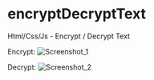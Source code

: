 # encryptDecryptText
Html/Css/Js - Encrypt / Decrypt Text

Encrypt:
![Screenshot_1](https://github.com/SuperMoooo/encryptDecryptText/assets/134961694/c35e0847-aaef-4bcc-98d2-9e748d7822e4)

Decrypt:
![Screenshot_2](https://github.com/SuperMoooo/encryptDecryptText/assets/134961694/341b50ba-0d0b-48f6-804e-d532c0da850f)
